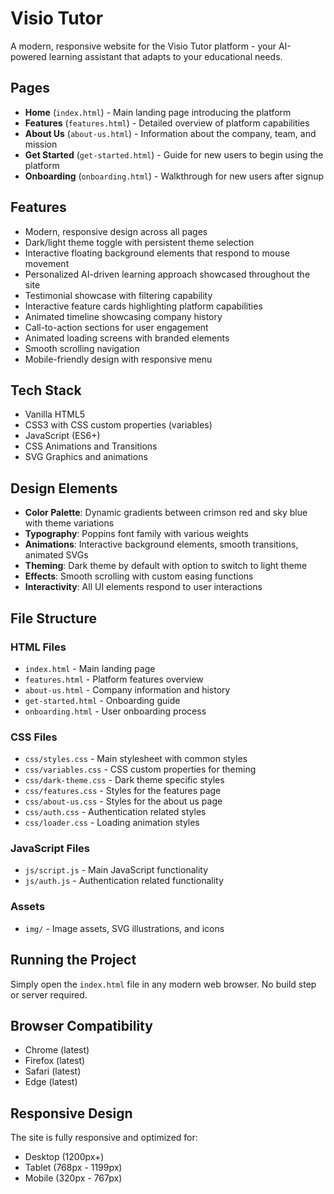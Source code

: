 # Visio Tutor

A modern, responsive website for the Visio Tutor platform - your AI-powered learning assistant that adapts to your educational needs.

## Pages

- **Home** (`index.html`) - Main landing page introducing the platform
- **Features** (`features.html`) - Detailed overview of platform capabilities
- **About Us** (`about-us.html`) - Information about the company, team, and mission
- **Get Started** (`get-started.html`) - Guide for new users to begin using the platform
- **Onboarding** (`onboarding.html`) - Walkthrough for new users after signup

## Features

- Modern, responsive design across all pages
- Dark/light theme toggle with persistent theme selection
- Interactive floating background elements that respond to mouse movement
- Personalized AI-driven learning approach showcased throughout the site
- Testimonial showcase with filtering capability
- Interactive feature cards highlighting platform capabilities
- Animated timeline showcasing company history
- Call-to-action sections for user engagement
- Animated loading screens with branded elements
- Smooth scrolling navigation
- Mobile-friendly design with responsive menu

## Tech Stack

- Vanilla HTML5
- CSS3 with CSS custom properties (variables)
- JavaScript (ES6+)
- CSS Animations and Transitions
- SVG Graphics and animations

## Design Elements

- **Color Palette**: Dynamic gradients between crimson red and sky blue with theme variations
- **Typography**: Poppins font family with various weights
- **Animations**: Interactive background elements, smooth transitions, animated SVGs
- **Theming**: Dark theme by default with option to switch to light theme
- **Effects**: Smooth scrolling with custom easing functions
- **Interactivity**: All UI elements respond to user interactions

## File Structure

### HTML Files
- `index.html` - Main landing page
- `features.html` - Platform features overview
- `about-us.html` - Company information and history
- `get-started.html` - Onboarding guide
- `onboarding.html` - User onboarding process

### CSS Files
- `css/styles.css` - Main stylesheet with common styles
- `css/variables.css` - CSS custom properties for theming
- `css/dark-theme.css` - Dark theme specific styles
- `css/features.css` - Styles for the features page
- `css/about-us.css` - Styles for the about us page
- `css/auth.css` - Authentication related styles
- `css/loader.css` - Loading animation styles

### JavaScript Files
- `js/script.js` - Main JavaScript functionality
- `js/auth.js` - Authentication related functionality

### Assets
- `img/` - Image assets, SVG illustrations, and icons

## Running the Project

Simply open the `index.html` file in any modern web browser. No build step or server required.

## Browser Compatibility

- Chrome (latest)
- Firefox (latest)
- Safari (latest)
- Edge (latest)

## Responsive Design

The site is fully responsive and optimized for:
- Desktop (1200px+)
- Tablet (768px - 1199px)
- Mobile (320px - 767px) 